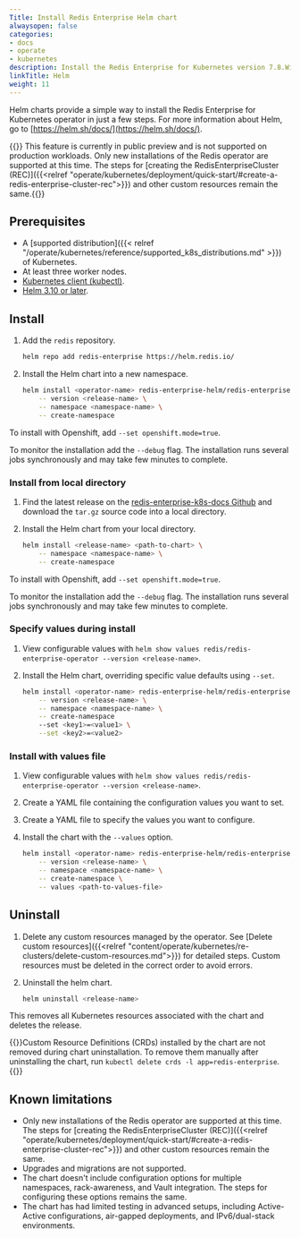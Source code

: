 ```yaml
---
Title: Install Redis Enterprise Helm chart
alwaysopen: false
categories:
- docs
- operate
- kubernetes
description: Install the Redis Enterprise for Kubernetes version 7.8.Wisconsin using helm charts.
linkTitle: Helm
weight: 11
---
```


Helm charts provide a simple way to install the Redis Enterprise for Kubernetes operator in just a few steps. For more information about Helm, go to [https://helm.sh/docs/](https://helm.sh/docs/).

{{<note>}} This feature is currently in public preview and is not supported on production workloads. Only new installations of the Redis operator are supported at this time. The steps for [creating the RedisEnterpriseCluster (REC)]({{<relref "operate/kubernetes/deployment/quick-start/#create-a-redis-enterprise-cluster-rec">}}) and other custom resources remain the same.{{</note>}}

## Prerequisites

- A [supported distribution]({{< relref "/operate/kubernetes/reference/supported_k8s_distributions.md" >}}) of Kubernetes.
- At least three worker nodes.
- [Kubernetes client (kubectl)](https://kubernetes.io/docs/tasks/tools/).
- [Helm 3.10 or later](https://helm.sh/docs/intro/install/).

## Install

1. Add the `redis` repository.

    ```sh
    helm repo add redis-enterprise https://helm.redis.io/
    ```

1. Install the Helm chart into a new namespace.

    ```sh
    helm install <operator-name> redis-enterprise-helm/redis-enterprise-operator \
        -- version <release-name> \
        -- namespace <namespace-name> \
        -- create-namespace
    ```

To install with Openshift, add `--set openshift.mode=true`.

To monitor the installation add the `--debug` flag. The installation runs several jobs synchronously and may take few minutes to complete.

### Install from local directory

1. Find the latest release on the [redis-enterprise-k8s-docs Github](https://github.com/RedisLabs/redis-enterprise-k8s-docs/releases) and download the `tar.gz` source code into a local directory.

1. Install the Helm chart from your local directory.

    ```sh
    helm install <release-name> <path-to-chart> \
        -- namespace <namespace-name> \
        -- create-namespace
    ```

To install with Openshift, add `--set openshift.mode=true`.

To monitor the installation add the `--debug` flag. The installation runs several jobs synchronously and may take few minutes to complete.

### Specify values during install

1. View configurable values with `helm show values redis/redis-enterprise-operator --version <release-name>`.

1. Install the Helm chart, overriding specific value defaults using `--set`.

    ```sh
    helm install <operator-name> redis-enterprise-helm/redis-enterprise-operator \
        -- version <release-name> \
        -- namespace <namespace-name> \
        -- create-namespace
        --set <key1>=<value1> \
        --set <key2>=<value2>
    ```

### Install with values file

1. View configurable values with `helm show values redis/redis-enterprise-operator --version <release-name>`.

1. Create a YAML file containing the configuration values you want to set.
1. Create a YAML file to specify the values you want to configure.

1. Install the chart with the `--values` option.

    ```sh
    helm install <operator-name> redis-enterprise-helm/redis-enterprise-operator \
        -- version <release-name> \
        -- namespace <namespace-name> \
        -- create-namespace \
        -- values <path-to-values-file>
    ```

## Uninstall

1. Delete any custom resources managed by the operator. See [Delete custom resources]({{<relref "content/operate/kubernetes/re-clusters/delete-custom-resources.md">}}) for detailed steps. Custom resources must be deleted in the correct order to avoid errors.

1. Uninstall the helm chart.

    ```sh
    helm uninstall <release-name>
    ```

This removes all Kubernetes resources associated with the chart and deletes the release.

{{<note>}}Custom Resource Definitions (CRDs) installed by the chart are not removed during chart uninstallation. To remove them manually after uninstalling the chart, run `kubectl delete crds -l app=redis-enterprise`.{{</note>}}

## Known limitations

- Only new installations of the Redis operator are supported at this time. The steps for [creating the RedisEnterpriseCluster (REC)]({{<relref "operate/kubernetes/deployment/quick-start/#create-a-redis-enterprise-cluster-rec">}}) and other custom resources remain the same.
- Upgrades and migrations are not supported.
- The chart doesn't include configuration options for multiple namespaces, rack-awareness, and Vault integration. The steps for configuring these options remains the same.
- The chart has had limited testing in advanced setups, including Active-Active configurations, air-gapped deployments, and IPv6/dual-stack environments.